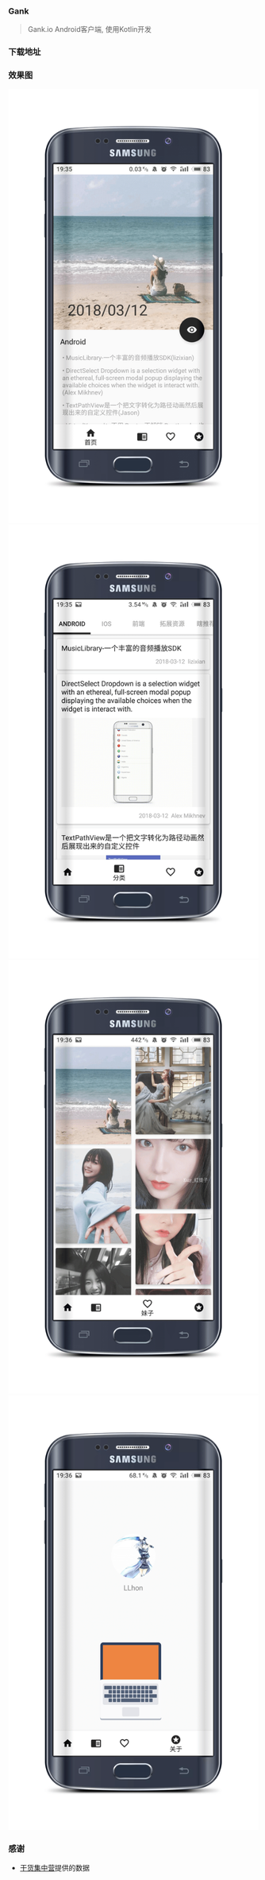 ### Gank
> Gank.io Android客户端, 使用Kotlin开发

### 下载地址

 
### 效果图
![gank.io](image/gank_home.png) 
![gank.io](image/gank_category.png)
![gank.io](image/gank_meizhi.png)       
![gank.io](image/gank_about.png)    

### 感谢
 - [干货集中营](http://gank.io/)提供的数据   

